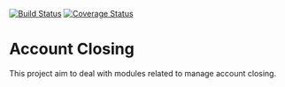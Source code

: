 [![Build Status](https://travis-ci.org/OCA/account-closing.svg?branch=7.0)](https://travis-ci.org/OCA/account-closing)
[![Coverage Status](https://img.shields.io/coveralls/OCA/account-closing.svg)](https://coveralls.io/r/OCA/account-closing?branch=7.0)

Account Closing
===============

This project aim to deal with modules related to manage account closing.
